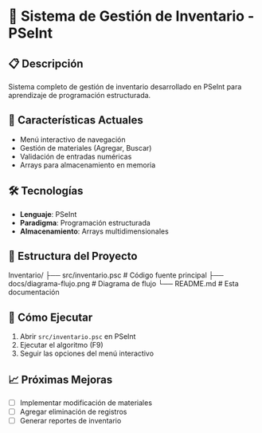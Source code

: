 # 🏪 Sistema de Gestión de Inventario - PSeInt

## 📋 Descripción
Sistema completo de gestión de inventario desarrollado en PSeInt para aprendizaje de programación estructurada.

## 🎯 Características Actuales
- Menú interactivo de navegación
- Gestión de materiales (Agregar, Buscar)
- Validación de entradas numéricas
- Arrays para almacenamiento en memoria

## 🛠️ Tecnologías
- **Lenguaje**: PSeInt
- **Paradigma**: Programación estructurada  
- **Almacenamiento**: Arrays multidimensionales

## 📁 Estructura del Proyecto

Inventario/
├── src/inventario.psc # Código fuente principal
├── docs/diagrama-flujo.png # Diagrama de flujo
└── README.md # Esta documentación

## 🚀 Cómo Ejecutar
1. Abrir `src/inventario.psc` en PSeInt
2. Ejecutar el algoritmo (F9)
3. Seguir las opciones del menú interactivo

## 📈 Próximas Mejoras
- [ ] Implementar modificación de materiales
- [ ] Agregar eliminación de registros
- [ ] Generar reportes de inventario